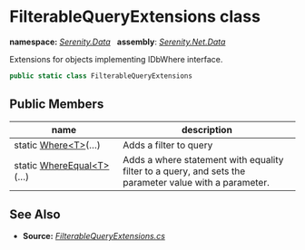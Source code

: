 # FilterableQueryExtensions class
**namespace:** *[Serenity.Data](../README.md#serenity.data-namespace)*   **assembly**: *[Serenity.Net.Data](../README.md)*

Extensions for objects implementing IDbWhere interface.

```csharp
public static class FilterableQueryExtensions
```

## Public Members

| name | description |
| --- | --- |
| static [Where&lt;T&gt;](FilterableQueryExtensions/Where.md)(…) | Adds a filter to query |
| static [WhereEqual&lt;T&gt;](FilterableQueryExtensions/WhereEqual.md)(…) | Adds a where statement with equality filter to a query, and sets the parameter value with a parameter. |

## See Also

* **Source:** *[FilterableQueryExtensions.cs](https://github.com/serenity-is/Serenity/blob/master/src/Serenity.Net.Data/QueryExtensions/FilterableQueryExtensions.cs)*